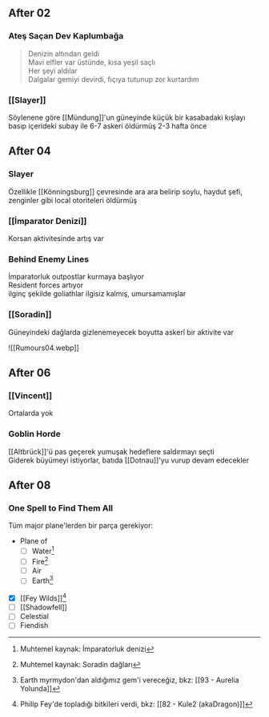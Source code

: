 ---
---  
  
  
## After 02  
  
### Ateş Saçan Dev Kaplumbağa  
> Denizin altından geldi  
> Mavi elfler var üstünde, kısa yeşil saçlı  
> Her şeyi aldılar  
> Dalgalar gemiyi devirdi, fıçıya tutunup zor kurtardım  
  
### [[Slayer]]  
Söylenene göre [[Mündung]]'un güneyinde küçük bir kasabadaki kışlayı basıp içerideki subay ile 6-7 askeri öldürmüş 2-3 hafta önce  
  
  
## After 04  
  
### Slayer  
Özellikle [[Könningsburg]] çevresinde ara ara belirip soylu, haydut şefi, zenginler gibi local otoriteleri öldürmüş  
  
### [[İmparator Denizi]]  
Korsan aktivitesinde artış var  
  
### Behind Enemy Lines  
İmparatorluk outpostlar kurmaya başlıyor  
Resident forces artıyor  
ilginç şekilde goliathlar ilgisiz kalmış, umursamamışlar  
  
### [[Soradin]]  
Güneyindeki dağlarda gizlenemeyecek boyutta askerî bir aktivite var  
  
![[Rumours04.webp]]  
  
## After 06  
### [[Vincent]]  
Ortalarda yok  
  
### Goblin Horde  
[[Altbrück]]'ü pas geçerek yumuşak hedeflere saldırmayı seçti  
Giderek büyümeyi istiyorlar, batıda [[Dotnau]]'yu vurup devam edecekler  
  
  
## After 08  
### One Spell to Find Them All  
Tüm major plane'lerden bir parça gerekiyor:  
  
- Plane of  
	- [ ] Water[^4]  
	- [ ] Fire[^3]  
	- [ ] Air  
	- [ ] Earth[^2]  
- [x] [[Fey Wilds]][^1]  
- [ ] [[Shadowfell]]  
- [ ] Celestial  
- [ ] Fiendish  
  
[^1]: Philip Fey'de topladığı bitkileri verdi, bkz: [[82 - Kule2 (akaDragon)]]  
[^2]: Earth myrmydon'dan aldığımız gem'i vereceğiz, bkz: [[93 - Aurelia Yolunda]]  
[^3]: Muhtemel kaynak: Soradin dağları  
[^4]: Muhtemel kaynak: İmparatorluk denizi